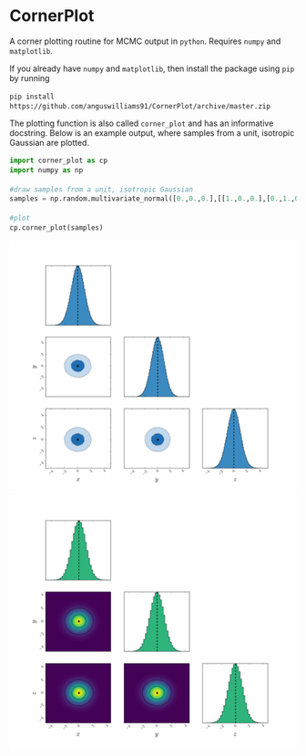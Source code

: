 # CornerPlot
A corner plotting routine for MCMC output in `python`. Requires `numpy` and `matplotlib`. 

If you already have `numpy` and `matplotlib`, then install the package using `pip` by 
running

`pip install https://github.com/anguswilliams91/CornerPlot/archive/master.zip`

The plotting function is also called `corner_plot` and has an informative docstring. 
Below is an example output, where samples from a unit, isotropic Gaussian are plotted.

```python
import corner_plot as cp
import numpy as np

#draw samples from a unit, isotropic Gaussian
samples = np.random.multivariate_normal([0.,0.,0.],[[1.,0.,0.],[0.,1.,0.],[0.,0.,1.]],size=1000000)

#plot
cp.corner_plot(samples)

```

![Alt text](example.png?raw=true)
![Alt text](example_1.png?raw=true)

